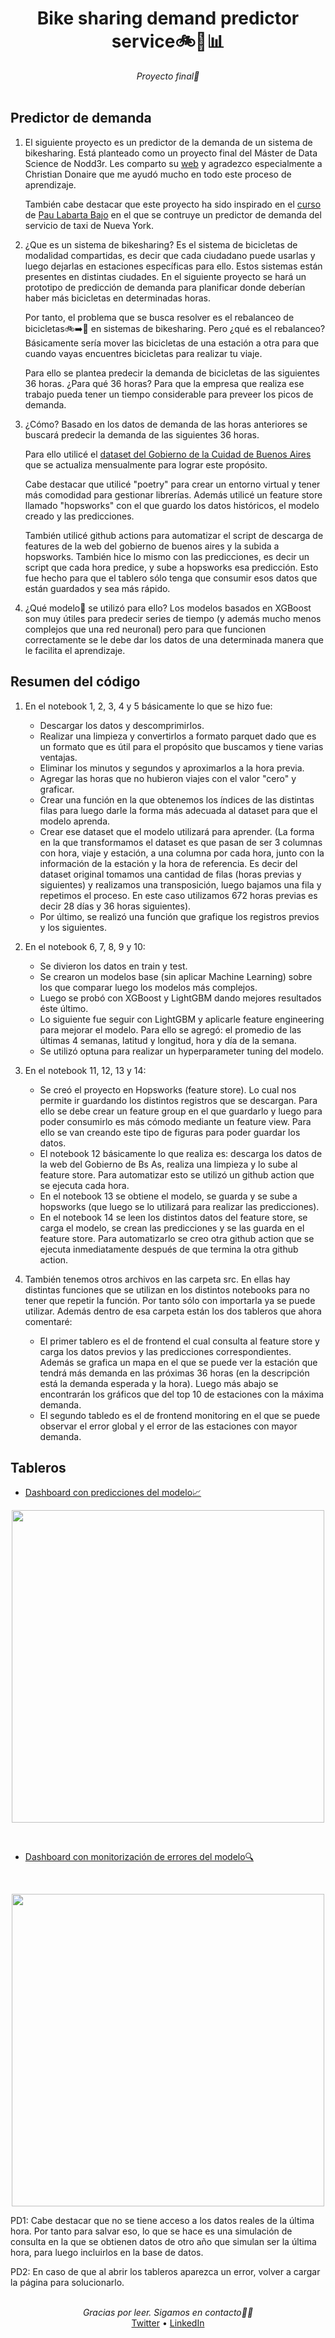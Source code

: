<div align="center">
    <h1>Bike sharing demand predictor service🚲🚛📊</h1>
    <i>Proyecto final🚀</i>
</div>

<br />





## Predictor de demanda
1. El siguiente proyecto es un predictor de la demanda de un sistema de bikesharing. Está planteado como un proyecto final del Máster de Data Science de Nodd3r. Les comparto su [web](https://nodd3r.com/) y agradezco especialmente a Christian Donaire que me ayudó mucho en todo este proceso de aprendizaje.

    También cabe destacar que este proyecto ha sido inspirado en el [curso](https://www.realworldml.xyz/a/2147729293/gHLFS4dL) de [Pau Labarta Bajo](https://github.com/Paulescu) en el que se contruye un predictor de demanda del servicio de taxi de Nueva York.

2. ¿Que es un sistema de bikesharing? Es el sistema de bicicletas de modalidad compartidas, es decir que cada ciudadano puede usarlas y luego dejarlas en estaciones específicas para ello. Estos sistemas están presentes en distintas ciudades. En el siguiente proyecto se hará un prototipo de predicción de demanda para planificar donde deberían haber más bicicletas en determinadas horas.

    Por tanto, el problema que se busca resolver es el rebalanceo de bicicletas🚲➡️🚛 en sistemas de bikesharing. Pero ¿qué es el rebalanceo? Básicamente sería mover las bicicletas de una estación a otra para que cuando vayas encuentres bicicletas para realizar tu viaje.

    Para ello se plantea predecir la demanda de bicicletas de las siguientes 36 horas. ¿Para qué 36 horas? Para que la empresa que realiza ese trabajo pueda tener un tiempo considerable para preveer los picos de demanda.

3. ¿Cómo? Basado en los datos de demanda de las horas anteriores se buscará predecir la demanda de las siguientes 36 horas.

    Para ello utilicé el [dataset del Gobierno de la Cuidad de Buenos Aires](https://data.buenosaires.gob.ar/dataset/bicicletas-publicas) que se actualiza mensualmente para lograr este propósito. 
    
    Cabe destacar que utilicé "poetry" para crear un entorno virtual y tener más comodidad para gestionar librerías. Además utilicé un feature store llamado "hopsworks" con el que guardo los datos históricos, el modelo creado y las predicciones.

    También utilicé github actions para automatizar el script de descarga de features de la web del gobierno de buenos aires y la subida a hopsworks. También hice lo mismo con las predicciones, es decir un script que cada hora predice, y sube a hopsworks esa predicción. Esto fue hecho para que el tablero sólo tenga que consumir esos datos que están guardados y sea más rápido.

4. ¿Qué modelo🤖 se utilizó para ello? Los modelos basados en XGBoost son muy útiles para predecir series de tiempo (y además mucho menos complejos que una red neuronal) pero para que funcionen correctamente se le debe dar los datos de una determinada manera que le facilita el aprendizaje. 


## Resumen del código
1. En el notebook 1, 2, 3, 4 y 5 básicamente lo que se hizo fue:
    - Descargar los datos y descomprimirlos.
    - Realizar una limpieza y convertirlos a formato parquet dado que es un formato que es útil para el propósito que buscamos y tiene varias ventajas.
    - Eliminar los minutos y segundos y aproximarlos a la hora previa.
    - Agregar las horas que no hubieron viajes con el valor "cero" y graficar.
    - Crear una función en la que obtenemos los índices de las distintas filas para luego darle la forma más adecuada al dataset para que el modelo aprenda.
    - Crear ese dataset que el modelo utilizará para aprender. (La forma en la que transformamos el dataset es que pasan de ser 3 columnas con hora, viaje y estación, a una columna por cada hora, junto con la información de la estación y la hora de referencia. Es decir del dataset original tomamos una cantidad de filas (horas previas y siguientes) y realizamos una transposición, luego bajamos una fila y repetimos el proceso. En este caso utilizamos 672 horas previas es decir 28 días y 36 horas siguientes).
    - Por último, se realizó una función que grafique los registros previos y los siguientes.

 2. En el notebook 6, 7, 8, 9 y 10:
    - Se divieron los datos en train y test.
    - Se crearon un modelos base (sin aplicar Machine Learning) sobre los que comparar luego los modelos más complejos.
    - Luego se probó con XGBoost y LightGBM dando mejores resultados éste último.
    - Lo siguiente fue seguir con LightGBM y aplicarle feature engineering para mejorar el modelo. Para ello se agregó: el promedio de las últimas 4 semanas, latitud y longitud, hora y día de la semana.
    - Se utilizó optuna para realizar un hyperparameter tuning del modelo.

 3. En el notebook 11, 12, 13 y 14:
    - Se creó el proyecto en Hopsworks (feature store). Lo cual nos permite ir guardando los distintos registros que se descargan. Para ello se debe crear un feature group en el que guardarlo y luego para poder consumirlo es más cómodo mediante un feature view. Para ello se van creando este tipo de figuras para poder guardar los datos.
    - El notebook 12 básicamente lo que realiza es: descarga los datos de la web del Gobierno de Bs As, realiza una limpieza y lo sube al feature store. Para automatizar esto se utilizó un github action que se ejecuta cada hora.
    - En el notebook 13 se obtiene el modelo, se guarda y se sube a hopsworks (que luego se lo utilizará para realizar las predicciones).
    - En el notebook 14 se leen los distintos datos del feature store, se carga el modelo, se crean las predicciones y se las guarda en el feature store. Para automatizarlo se creo otra github action que se ejecuta inmediatamente después de que termina la otra github action.

 4. También tenemos otros archivos en las carpeta src. En ellas hay distintas funciones que se utilizan en los distintos notebooks para no tener que repetir la función. Por tanto sólo con importarla ya se puede utilizar. Además dentro de esa carpeta están los dos tableros que ahora comentaré:
    - El primer tablero es el de frontend el cual consulta al feature store y carga los datos previos y las predicciones correspondientes. Además se grafica un mapa en el que se puede ver la estación que tendrá más demanda en las próximas 36 horas (en la descripción está la demanda esperada y la hora). Luego más abajo se encontrarán los gráficos que del top 10 de estaciones con la máxima demanda.
    - El segundo tabledo es el de frontend monitoring en el que se puede observar el error global y el error de las estaciones con mayor demanda.

## Tableros
- [Dashboard con predicciones del modelo📈](https://bike-sharing-demand-predictor-ecobici.streamlit.app/)

<p align="center">
<img src="https://media.giphy.com/media/v1.Y2lkPTc5MGI3NjExOXh6ajJvaHZ4ZWlidmpqaWV6amY0ejJvcDBuNjN6ZXZzemllaThkNSZlcD12MV9pbnRlcm5hbF9naWZfYnlfaWQmY3Q9Zw/0Bw3NBLM3mMmzILD7x/giphy.gif" width="500" align="center">
</p>
<br />

- [Dashboard con monitorización de errores del modelo🔍](https://bike-sharing-mae-error-monitoring.streamlit.app/)

<br />
<p align="center">
<img src="https://media.giphy.com/media/v1.Y2lkPTc5MGI3NjExdHBxcjl4cno0eW5wc211ZXhtYWIwdTljYXp3Y3V0bHplcnB2MzZzOSZlcD12MV9pbnRlcm5hbF9naWZfYnlfaWQmY3Q9Zw/B6CSUxVP4r35Qr0MCI/giphy.gif" width="500" align="center">
</p>

 PD1: Cabe destacar que no se tiene acceso a los datos reales de la última hora. Por tanto para salvar eso, lo que se hace es una simulación de consulta en la que se obtienen datos de otro año que simulan ser la última hora, para luego incluirlos en la base de datos.

 PD2: En caso de que al abrir los tableros aparezca un error, volver a cargar la página para solucionarlo.

<br />
<div align="center">
    <i>Gracias por leer. Sigamos en contacto🙌🏻</i>
    <br />
    <a href="https://twitter.com/javieryanzon">Twitter</a> •
    <a href="https://www.linkedin.com/in/javieryanzon">LinkedIn</a>
<br />
</div>

 
